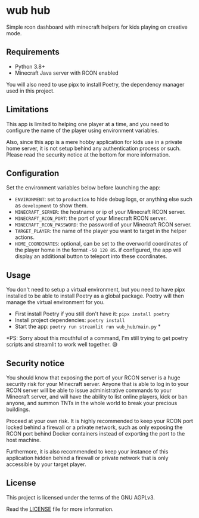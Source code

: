 # wub hub

Simple rcon dashboard with minecraft helpers for kids playing on creative mode.

## Requirements

- Python 3.8+
- Minecraft Java server with RCON enabled

You will also need to use pipx to install Poetry, the dependency manager used in this project.

## Limitations

This app is limited to helping one player at a time, and you need to configure the name of the player using environment variables.

Also, since this app is a mere hobby application for kids use in a private home server, it is not setup behind any authentication process or such. Please read the security notice at the bottom for more information.

## Configuration

Set the environment variables below before launching the app:

- `ENVIRONMENT`: set to `production` to hide debug logs, or anything else such as `development` to show them.
- `MINECRAFT_SERVER`: the hostname or ip of your Minecraft RCON server.
- `MINECRAFT_RCON_PORT`: the port of your Minecraft RCON server.
- `MINECRAFT_RCON_PASSWORD`: the password of your Minecraft RCON server.
- `TARGET_PLAYER`: the name of the player you want to target in the helper actions.
- `HOME_COORDINATES`: optional, can be set to the overworld coordinates of the player home in the format `-50 120 85`. if configured, the app will display an additional button to teleport into these coordinates.

## Usage

You don't need to setup a virtual environment, but you need to have pipx installed to be able to install Poetry as a global package. Poetry will then manage the virtual environment for you.

- First install Poetry if you still don't have it: `pipx install poetry`
- Install project dependencies: `poetry install`
- Start the app: `poetry run streamlit run wub_hub/main.py` *
 
*PS: Sorry about this mouthful of a command, I'm still trying to get poetry scripts and streamlit to work well together. 😅

## Security notice

You should know that exposing the port of your RCON server is a huge security risk for your Minecraft server. Anyone that is able to log in to your RCON server will be able to issue administrative commands to your Minecraft server, and will have the ability to list online players, kick or ban anyone, and summon TNTs in the whole world to break your precious buildings.

Proceed at your own risk. It is highly recommended to keep your RCON port locked behind a firewall or a private network, such as only exposing the RCON port behind Docker containers instead of exporting the port to the host machine.

Furthermore, it is also recommended to keep your instance of this application hidden behind a firewall or private network that is only accessible by your target player.

## License

This project is licensed under the terms of the GNU AGPLv3.

Read the [LICENSE](LICENSE) file for more information.
